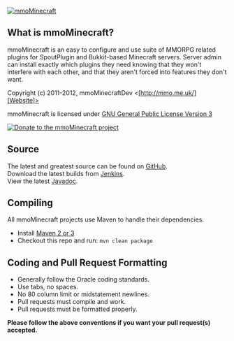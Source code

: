 [![mmoMinecraft][Project Logo]][Website]

What is mmoMinecraft?
---------------------
mmoMinecraft is an easy to configure and use suite of MMORPG related plugins for SpoutPlugin and Bukkit-based Minecraft servers. Server admin can install exactly which plugins they need knowing that they won't interfere with each other, and that they aren't forced into features they don't want.

Copyright (c) 2011-2012, mmoMinecraftDev <[http://mmo.me.uk/][Website]>

mmoMinecraft is licensed under [GNU General Public License Version 3][License]

[![Donate to the mmoMinecraft project][Donate Logo]][Donate]

Source
------
The latest and greatest source can be found on [GitHub].  
Download the latest builds from [Jenkins].   
View the latest [Javadoc].

Compiling
---------
All mmoMinecraft projects use Maven to handle their dependencies.

 * Install [Maven 2 or 3](http://maven.apache.org/download.html)
 * Checkout this repo and run: `mvn clean package`

Coding and Pull Request Formatting
----------------------------------
 * Generally follow the Oracle coding standards.
 * Use tabs, no spaces.
 * No 80 column limit or midstatement newlines.
 * Pull requests must compile and work.
 * Pull requests must be formatted properly.

**Please follow the above conventions if you want your pull request(s) accepted.**

[Project Logo]: http://mmo.me.uk/images/mmoMinecraft.png
[License]: http://www.gnu.org/licenses/gpl.html
[Website]: http://mmo.me.uk
[Forums]: http://forums.spout.org
[GitHub]: https://github.com/mmoMinecraftDev/mmoCore
[Javadoc]: http://jd.mmo.me.uk
[Files]: http://files.mmo.me.uk
[Jenkins]: http://build.spout.org/job/mmoCore
[Donate]: https://www.paypal.com/cgi-bin/webscr?hosted_button_id=ECAE2696RB724&item_name=mmoMinecraft+donation+%28from+github.com%29&cmd=_s-xclick
[Donate Logo]: http://www.paypalobjects.com/en_GB/i/btn/btn_donate_SM.gif
